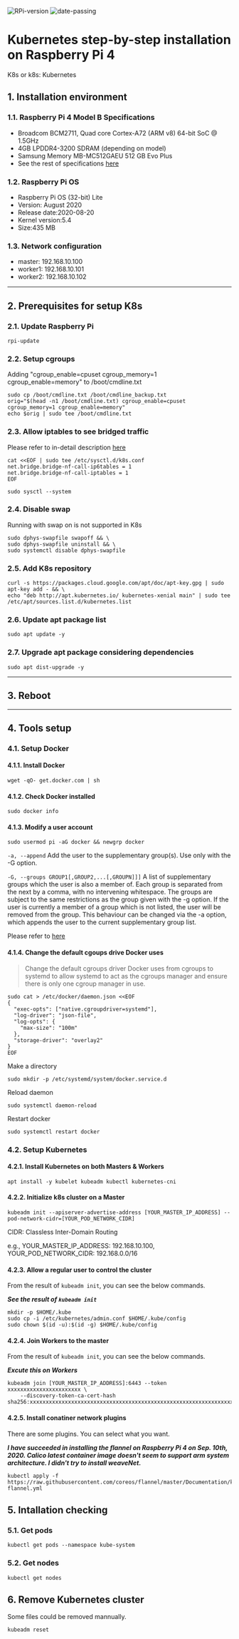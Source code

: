 ![RPi-version](https://img.shields.io/badge/rpi-v4-informational) ![date-passing](https://img.shields.io/badge/sep--10--2020-passing-success) 

# Kubernetes step-by-step installation on Raspberry Pi 4
K8s or k8s: Kubernetes

## 1. Installation environment
### 1.1. Raspberry Pi 4 Model B Specifications
- Broadcom BCM2711, Quad core Cortex-A72 (ARM v8) 64-bit SoC @ 1.5GHz
- 4GB LPDDR4-3200 SDRAM (depending on model)
- Samsung Memory MB-MC512GAEU 512 GB Evo Plus
- See the rest of specifications [here](https://www.raspberrypi.org/products/raspberry-pi-4-model-b/specifications/)

### 1.2. Raspberry Pi OS
- Raspberry Pi OS (32-bit) Lite
- Version: August 2020
- Release date:2020-08-20
- Kernel version:5.4
- Size:435 MB

### 1.3. Network configuration
- master: 192.168.10.100
- worker1: 192.168.10.101
- worker2: 192.168.10.102

---

## 2. Prerequisites for setup K8s
### 2.1. Update Raspberry Pi
```
rpi-update
```

### 2.2. Setup cgroups
Adding "cgroup_enable=cpuset cgroup_memory=1 cgroup_enable=memory" to /boot/cmdline.txt
```
sudo cp /boot/cmdline.txt /boot/cmdline_backup.txt
orig="$(head -n1 /boot/cmdline.txt) cgroup_enable=cpuset cgroup_memory=1 cgroup_enable=memory"
echo $orig | sudo tee /boot/cmdline.txt
```

### 2.3. Allow iptables to see bridged traffic
Please refer to in-detail description [here](https://kubernetes.io/docs/concepts/extend-kubernetes/compute-storage-net/network-plugins/#network-plugin-requirements)
```
cat <<EOF | sudo tee /etc/sysctl.d/k8s.conf
net.bridge.bridge-nf-call-ip6tables = 1
net.bridge.bridge-nf-call-iptables = 1
EOF
```
```
sudo sysctl --system
```

### 2.4. Disable swap
Running with swap on is not supported in K8s
```
sudo dphys-swapfile swapoff && \
sudo dphys-swapfile uninstall && \
sudo systemctl disable dphys-swapfile
```

### 2.5. Add K8s repository
```
curl -s https://packages.cloud.google.com/apt/doc/apt-key.gpg | sudo apt-key add - && \
echo "deb http://apt.kubernetes.io/ kubernetes-xenial main" | sudo tee /etc/apt/sources.list.d/kubernetes.list
```

### 2.6. Update apt package list
```
sudo apt update -y
```

### 2.7. Upgrade apt package considering dependencies
```
sudo apt dist-upgrade -y
```

----

## 3. Reboot

---

## 4. Tools setup
### 4.1. Setup Docker
#### 4.1.1. Install Docker
```
wget -qO- get.docker.com | sh
```

#### 4.1.2. Check Docker installed
```
sudo docker info
```

#### 4.1.3. Modify a user account
```
sudo usermod pi -aG docker && newgrp docker
```
`-a, --append`
Add the user to the supplementary group(s). Use only with the -G option.

`-G, --groups GROUP1[,GROUP2,...[,GROUPN]]]`
A list of supplementary groups which the user is also a member of. Each group is separated from the next by a comma, with no intervening whitespace. The groups are subject to the same restrictions as the group given with the -g option.
If the user is currently a member of a group which is not listed, the user will be removed from the group. This behaviour can be changed via the -a option, which appends the user to the current supplementary group list.

Please refer to [here](https://linux.die.net/man/8/usermod)


#### 4.1.4. Change the default cgoups drive Docker uses
> Change the default cgroups driver Docker uses from cgroups to systemd to allow systemd to act as the cgroups manager and ensure there is only one cgroup manager in use.
```
sudo cat > /etc/docker/daemon.json <<EOF
{
  "exec-opts": ["native.cgroupdriver=systemd"],
  "log-driver": "json-file",
  "log-opts": {
    "max-size": "100m"
  },
  "storage-driver": "overlay2"
}
EOF
```
Make a directory
```
sudo mkdir -p /etc/systemd/system/docker.service.d
```
Reload daemon
```
sudo systemctl daemon-reload
```
Restart docker
```
sudo systemctl restart docker
```


### 4.2. Setup Kubernetes
#### 4.2.1. Install Kubernetes on both Masters & Workers
```
apt install -y kubelet kubeadm kubectl kubernetes-cni
```

#### 4.2.2. Initialize k8s cluster on a Master
```
kubeadm init --apiserver-advertise-address [YOUR_MASTER_IP_ADDRESS] --pod-network-cidr=[YOUR_POD_NETWORK_CIDR]
```
CIDR: Classless Inter-Domain Routing

e.g., YOUR_MASTER_IP_ADDRESS: 192.168.10.100, YOUR_POD_NETWORK_CIDR: 192.168.0.0/16

#### 4.2.3. Allow a regular user to control the cluster
From the result of `kubeadm init`, you can see the below commands.

***See the result of `kubeadm init`***
```
mkdir -p $HOME/.kube
sudo cp -i /etc/kubernetes/admin.conf $HOME/.kube/config
sudo chown $(id -u):$(id -g) $HOME/.kube/config
```

#### 4.2.4. Join Workers to the master
From the result of `kubeadm init`, you can see the below commands.

***Excute this on Workers***
```
kubeadm join [YOUR_MASTER_IP_ADDRESS]:6443 --token xxxxxxxxxxxxxxxxxxxxxxx \
    --discovery-token-ca-cert-hash sha256:xxxxxxxxxxxxxxxxxxxxxxxxxxxxxxxxxxxxxxxxxxxxxxxxxxxxxxxxxxxxxxxx
```

#### 4.2.5. Install conatiner network plugins
There are some plugins. You can select what you want.

***I have succeeded in installing the flannel on Raspberry Pi 4 on Sep. 10th, 2020.
Calico latest container image doesn't seem to support arm system architecture. I didn't try to install weaveNet.***

```
kubectl apply -f https://raw.githubusercontent.com/coreos/flannel/master/Documentation/kube-flannel.yml
```

## 5. Intallation checking
### 5.1. Get pods
```
kubectl get pods --namespace kube-system
```

### 5.2. Get nodes
```
kubectl get nodes
```

## 6. Remove Kubernetes cluster
Some files could be removed mannually.
```
kubeadm reset
```
